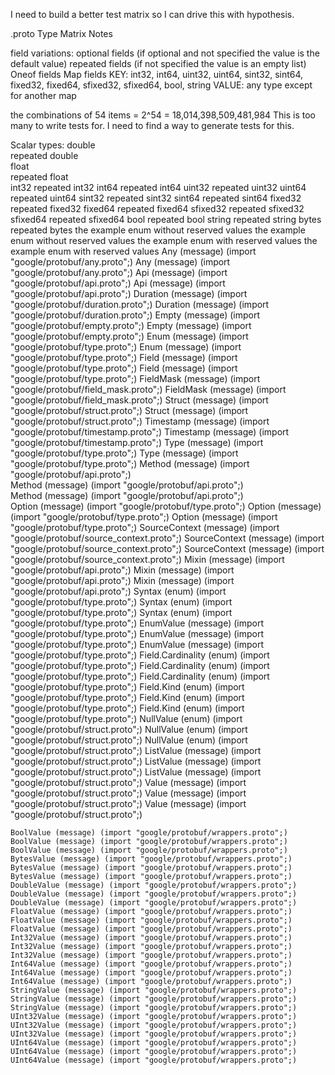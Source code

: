 I need to build a better test matrix so I can drive this with hypothesis.

.proto Type Matrix Notes

field variations:
    optional fields (if optional and not specified the value is the default value)
    repeated fields (if not specified the value is an empty list)
    Oneof fields
    Map fields 
        KEY: int32, int64, uint32, uint64, sint32, sint64, fixed32, fixed64, sfixed32, sfixed64, bool, string
        VALUE: any type except for another map

the combinations of 54 items = 2^54 = 18,014,398,509,481,984
This is too many to write tests for. I need to find a way to generate tests for this.

Scalar types:
    double		
    repeated double		
    float		
    repeated float		
    int32
    repeated int32
    int64
    repeated int64
    uint32
    repeated uint32
    uint64
    repeated uint64
    sint32
    repeated sint32
    sint64
    repeated sint64
    fixed32
    repeated fixed32
    fixed64
    repeated fixed64
    sfixed32
    repeated sfixed32
    sfixed64
    repeated sfixed64
    bool
    repeated bool
    string
    repeated string
    bytes
    repeated bytes
    the example enum without reserved values
    the example enum without reserved values
    the example enum with reserved values
    the example enum with reserved values
    Any (message) (import "google/protobuf/any.proto";)
    Any (message) (import "google/protobuf/any.proto";)
    Api (message) (import "google/protobuf/api.proto";)
    Api (message) (import "google/protobuf/api.proto";)
    Duration (message) (import "google/protobuf/duration.proto";)
    Duration (message) (import "google/protobuf/duration.proto";)
    Empty (message) (import "google/protobuf/empty.proto";)
    Empty (message) (import "google/protobuf/empty.proto";)
    Enum (message) (import "google/protobuf/type.proto";)
    Enum (message) (import "google/protobuf/type.proto";)
    Field (message) (import "google/protobuf/type.proto";)
    Field (message) (import "google/protobuf/type.proto";)
    FieldMask (message) (import "google/protobuf/field_mask.proto";)
    FieldMask (message) (import "google/protobuf/field_mask.proto";)
    Struct (message) (import "google/protobuf/struct.proto";)
    Struct (message) (import "google/protobuf/struct.proto";)
    Timestamp (message) (import "google/protobuf/timestamp.proto";)
    Timestamp (message) (import "google/protobuf/timestamp.proto";)
    Type (message) (import "google/protobuf/type.proto";)
    Type (message) (import "google/protobuf/type.proto";)
        Method (message) (import "google/protobuf/api.proto";)  
        Method (message) (import "google/protobuf/api.proto";)  
        Method (message) (import "google/protobuf/api.proto";)  
        Option (message) (import "google/protobuf/type.proto";)
        Option (message) (import "google/protobuf/type.proto";)
        Option (message) (import "google/protobuf/type.proto";)
        SourceContext (message) (import "google/protobuf/source_context.proto";)
        SourceContext (message) (import "google/protobuf/source_context.proto";)
        SourceContext (message) (import "google/protobuf/source_context.proto";)
        Mixin (message) (import "google/protobuf/api.proto";)
        Mixin (message) (import "google/protobuf/api.proto";)
        Mixin (message) (import "google/protobuf/api.proto";)
        Syntax (enum) (import "google/protobuf/type.proto";)
        Syntax (enum) (import "google/protobuf/type.proto";)
        Syntax (enum) (import "google/protobuf/type.proto";)
        EnumValue (message) (import "google/protobuf/type.proto";)
        EnumValue (message) (import "google/protobuf/type.proto";)
        EnumValue (message) (import "google/protobuf/type.proto";)
        Field.Cardinality (enum) (import "google/protobuf/type.proto";)
        Field.Cardinality (enum) (import "google/protobuf/type.proto";)
        Field.Cardinality (enum) (import "google/protobuf/type.proto";)
        Field.Kind (enum) (import "google/protobuf/type.proto";)
        Field.Kind (enum) (import "google/protobuf/type.proto";)
        Field.Kind (enum) (import "google/protobuf/type.proto";)
        NullValue (enum) (import "google/protobuf/struct.proto";)
        NullValue (enum) (import "google/protobuf/struct.proto";)
        NullValue (enum) (import "google/protobuf/struct.proto";)
        ListValue (message) (import "google/protobuf/struct.proto";)
        ListValue (message) (import "google/protobuf/struct.proto";)
        ListValue (message) (import "google/protobuf/struct.proto";)
        Value (message) (import "google/protobuf/struct.proto";)
        Value (message) (import "google/protobuf/struct.proto";)
        Value (message) (import "google/protobuf/struct.proto";)


    BoolValue (message) (import "google/protobuf/wrappers.proto";)
    BoolValue (message) (import "google/protobuf/wrappers.proto";)
    BoolValue (message) (import "google/protobuf/wrappers.proto";)
    BytesValue (message) (import "google/protobuf/wrappers.proto";)
    BytesValue (message) (import "google/protobuf/wrappers.proto";)
    BytesValue (message) (import "google/protobuf/wrappers.proto";)
    DoubleValue (message) (import "google/protobuf/wrappers.proto";)
    DoubleValue (message) (import "google/protobuf/wrappers.proto";)
    DoubleValue (message) (import "google/protobuf/wrappers.proto";)
    FloatValue (message) (import "google/protobuf/wrappers.proto";)
    FloatValue (message) (import "google/protobuf/wrappers.proto";)
    FloatValue (message) (import "google/protobuf/wrappers.proto";)
    Int32Value (message) (import "google/protobuf/wrappers.proto";)
    Int32Value (message) (import "google/protobuf/wrappers.proto";)
    Int32Value (message) (import "google/protobuf/wrappers.proto";)
    Int64Value (message) (import "google/protobuf/wrappers.proto";)
    Int64Value (message) (import "google/protobuf/wrappers.proto";)
    Int64Value (message) (import "google/protobuf/wrappers.proto";)
    StringValue (message) (import "google/protobuf/wrappers.proto";)
    StringValue (message) (import "google/protobuf/wrappers.proto";)
    StringValue (message) (import "google/protobuf/wrappers.proto";)
    UInt32Value (message) (import "google/protobuf/wrappers.proto";)
    UInt32Value (message) (import "google/protobuf/wrappers.proto";)
    UInt32Value (message) (import "google/protobuf/wrappers.proto";)
    UInt64Value (message) (import "google/protobuf/wrappers.proto";)
    UInt64Value (message) (import "google/protobuf/wrappers.proto";)
    UInt64Value (message) (import "google/protobuf/wrappers.proto";)
    
    
    